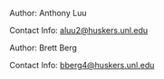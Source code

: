 Author: Anthony Luu

Contact Info: aluu2@huskers.unl.edu

Author: Brett Berg

Contact Info: bberg4@huskers.unl.edu
